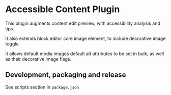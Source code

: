 Accessible Content Plugin
==================================

This plugin augments content edit preview, with accessibility analysis and tips.

It also extends block editor core image element, to include decorative image toggle.

It allows default media images default alt attributes to be set in bulk, as well as their decorative image flags.


Development, packaging and release
----------------------------------

See scripts section in `package.json`
